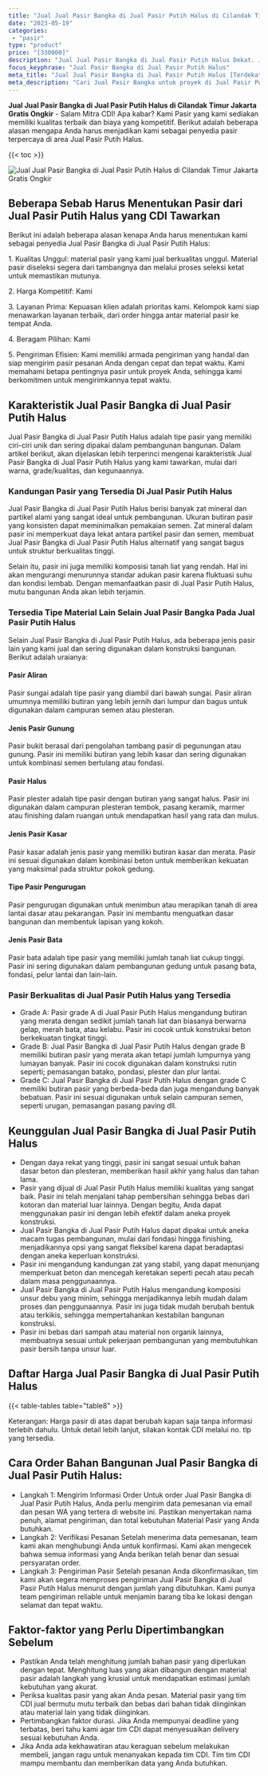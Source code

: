 ```yaml
---
title: "Jual Jual Pasir Bangka di Jual Pasir Putih Halus di Cilandak Timur Jakarta Gratis Ongkir"
date: "2023-05-19"
categories:
 - "pasir"
type: "product"
price: "[330000]"
description: "Jual Jual Pasir Bangka di Jual Pasir Putih Halus Dekat. Jual Pasir Bangka ini sering digunakan dalam proyek konstruksi sebagai bahan campuran yang berkualitas dan bersih. Kontak kami untuk mendapatkan informasi lebih lanjut."
focus_keyphrase: "Jual Pasir Bangka di Jual Pasir Putih Halus"
meta_title: "Jual Jual Pasir Bangka di Jual Pasir Putih Halus [Terdekat] - CDI"
meta_description: "Cari Jual Pasir Bangka untuk proyek di Jual Pasir Putih Halus? Kami menyediakan Jual Pasir Bangka berkualitas untuk bahan campuran. Segera dapatkan penawaran terbaik."
---
```


**Jual Jual Pasir Bangka di Jual Pasir Putih Halus di Cilandak Timur Jakarta Gratis Ongkir** - Salam Mitra CDI! Apa kabar? Kami Pasir yang kami sediakan memiliki kualitas terbaik dan biaya yang kompetitif. Berikut adalah beberapa alasan mengapa Anda harus menjadikan kami sebagai penyedia pasir terpercaya di area Jual Pasir Putih Halus.

{{< toc >}}

![Jual Jual Pasir Bangka di Jual Pasir Putih Halus di Cilandak Timur Jakarta Gratis Ongkir](/images/pasir/pasir-bangunan-19.jpg)

## Beberapa Sebab Harus Menentukan Pasir dari Jual Pasir Putih Halus yang CDI Tawarkan

Berikut ini adalah beberapa alasan kenapa Anda harus menentukan kami sebagai penyedia Jual Pasir Bangka di Jual Pasir Putih Halus:

1\.  Kualitas Unggul: material pasir yang kami jual berkualitas unggul. Material pasir diseleksi segera dari tambangnya dan melalui proses seleksi ketat untuk memastikan mutunya.

2\.  Harga Kompetitif: Kami

3\.  Layanan Prima: Kepuasan klien adalah prioritas kami. Kelompok kami siap menawarkan layanan terbaik, dari order hingga antar material pasir ke tempat Anda.

4\.  Beragam Pilihan: Kami

5\.  Pengiriman Efisien: Kami memiliki armada pengiriman yang handal dan siap mengirim pasir pesanan Anda dengan cepat dan tepat waktu. Kami memahami betapa pentingnya pasir untuk proyek Anda, sehingga kami berkomitmen untuk mengirimkannya tepat waktu.

## Karakteristik Jual Pasir Bangka di Jual Pasir Putih Halus

Jual Pasir Bangka di Jual Pasir Putih Halus adalah tipe pasir yang memiliki ciri-ciri unik dan sering dipakai dalam pembangunan bangunan. Dalam artikel berikut, akan dijelaskan lebih terperinci mengenai karakteristik Jual Pasir Bangka di Jual Pasir Putih Halus yang kami tawarkan, mulai dari warna, grade/kualitas, dan kegunaannya.

### Kandungan Pasir yang Tersedia Di Jual Pasir Putih Halus

Jual Pasir Bangka di Jual Pasir Putih Halus berisi banyak zat mineral dan partikel alami yang sangat ideal untuk pembangunan. Ukuran butiran pasir yang konsisten dapat meminimalkan pemakaian semen. Zat mineral dalam pasir ini memperkuat daya lekat antara partikel pasir dan semen, membuat Jual Pasir Bangka di Jual Pasir Putih Halus alternatif yang sangat bagus untuk struktur berkualitas tinggi.

Selain itu, pasir ini juga memiliki komposisi tanah liat yang rendah. Hal ini akan mengurangi menurunnya standar adukan pasir karena fluktuasi suhu dan kondisi lembab. Dengan memanfaatkan pasir di Jual Pasir Putih Halus, mutu bangunan Anda akan lebih terjamin.

### Tersedia Tipe Material Lain Selain Jual Pasir Bangka Pada Jual Pasir Putih Halus

Selain Jual Pasir Bangka di Jual Pasir Putih Halus, ada beberapa jenis pasir lain yang kami jual dan sering digunakan dalam konstruksi bangunan. Berikut adalah uraianya:

#### Pasir Aliran

Pasir sungai adalah tipe pasir yang diambil dari bawah sungai. Pasir aliran umumnya memiliki butiran yang lebih jernih dari lumpur dan bagus untuk digunakan dalam campuran semen atau plesteran.

#### Jenis Pasir Gunung

Pasir bukit berasal dari pengolahan tambang pasir di pegunungan atau gunung. Pasir ini memiliki butiran yang lebih kasar dan sering digunakan untuk kombinasi semen bertulang atau fondasi.

#### Pasir Halus

Pasir plester adalah tipe pasir dengan butiran yang sangat halus. Pasir ini digunakan dalam campuran plesteran tembok, pasang keramik, marmer atau finishing dalam ruangan untuk mendapatkan hasil yang rata dan mulus.

#### Jenis Pasir Kasar

Pasir kasar adalah jenis pasir yang memiliki butiran kasar dan merata. Pasir ini sesuai digunakan dalam kombinasi beton untuk memberikan kekuatan yang maksimal pada struktur pokok gedung.

#### Tipe Pasir Pengurugan

Pasir pengurugan digunakan untuk menimbun atau merapikan tanah di area lantai dasar atau pekarangan. Pasir ini membantu menguatkan dasar bangunan dan membentuk lapisan yang kokoh.

#### Jenis Pasir Bata

Pasir bata adalah tipe pasir yang memiliki jumlah tanah liat cukup tinggi. Pasir ini sering digunakan dalam pembangunan gedung untuk pasang bata, fondasi, pelur lantai dan lain-lain.

### Pasir Berkualitas di Jual Pasir Putih Halus yang Tersedia

*   Grade A: Pasir grade A di Jual Pasir Putih Halus mengandung butiran yang merata dengan sedikit jumlah tanah liat dan biasanya berwarna gelap, merah bata, atau kelabu. Pasir ini cocok untuk konstruksi beton berkekuatan tingkat tinggi.
*   Grade B: Jual Pasir Bangka di Jual Pasir Putih Halus dengan grade B memiliki butiran pasir yang merata akan tetapi jumlah lumpurnya yang lumayan banyak. Pasir ini cocok digunakan dalam konstruksi rutin seperti; pemasangan batako, pondasi, plester dan plur lantai.
*   Grade C: Jual Pasir Bangka di Jual Pasir Putih Halus dengan grade C memiliki butiran pasir yang berbeda-beda dan juga mengandung banyak bebatuan. Pasir ini sesuai digunakan untuk selain campuran semen, seperti urugan, pemasangan pasang paving dll.

## Keunggulan Jual Pasir Bangka di Jual Pasir Putih Halus

*   Dengan daya rekat yang tinggi, pasir ini sangat sesuai untuk bahan dasar beton dan plesteran, memberikan hasil akhir yang halus dan tahan lama.
*   Pasir yang dijual di Jual Pasir Putih Halus memiliki kualitas yang sangat baik. Pasir ini telah menjalani tahap pembersihan sehingga bebas dari kotoran dan material luar lainnya. Dengan begitu, Anda dapat menggunakan pasir ini dengan lebih efektif dalam aneka proyek konstruksi.
*   Jual Pasir Bangka di Jual Pasir Putih Halus dapat dipakai untuk aneka macam tugas pembangunan, mulai dari fondasi hingga finishing, menjadikannya opsi yang sangat fleksibel karena dapat beradaptasi dengan aneka keperluan konstruksi.
*   Pasir ini mengandung kandungan zat yang stabil, yang dapat menunjang memperkuat beton dan mencegah keretakan seperti pecah atau pecah dalam masa penggunaannya.
*   Jual Pasir Bangka di Jual Pasir Putih Halus mengandung komposisi unsur debu yang minim, sehingga menjadikannya lebih mudah dalam proses dan penggunaannya. Pasir ini juga tidak mudah berubah bentuk atau terkikis, sehingga mempertahankan kestabilan bangunan konstruksi.
*   Pasir ini bebas dari sampah atau material non organik lainnya, membuatnya sesuai untuk pekerjaan pembangunan yang membutuhkan pasir bersih tanpa unsur luar.

## Daftar Harga Jual Pasir Bangka di Jual Pasir Putih Halus

{{< table-tables table="table8" >}}

Keterangan: Harga pasir di atas dapat berubah kapan saja tanpa informasi terlebih dahulu. Untuk detail lebih lanjut, silakan kontak CDI melalui no. tlp yang tersedia.

## Cara Order Bahan Bangunan Jual Pasir Bangka di Jual Pasir Putih Halus:

*   Langkah 1: Mengirim Informasi Order
Untuk order Jual Pasir Bangka di Jual Pasir Putih Halus, Anda perlu mengirim data pemesanan via email dan pesan WA yang tertera di website ini. Pastikan menyertakan nama penuh, alamat pengiriman, dan total kebutuhan Material Pasir yang Anda butuhkan.
*   Langkah 2: Verifikasi Pesanan
Setelah menerima data pemesanan, team kami akan menghubungi Anda untuk konfirmasi. Kami akan mengecek bahwa semua informasi yang Anda berikan telah benar dan sesuai persyaratan order.
*   Langkah 3: Pengiriman Pasir
Setelah pesanan Anda dikonfirmasikan, tim kami akan segera memproses pengiriman Jual Pasir Bangka di Jual Pasir Putih Halus menurut dengan jumlah yang dibutuhkan. Kami punya team pengiriman reliable untuk menjamin barang tiba ke lokasi dengan selamat dan tepat waktu.

## Faktor-faktor yang Perlu Dipertimbangkan Sebelum

*   Pastikan Anda telah menghitung jumlah bahan pasir yang diperlukan dengan tepat. Menghitung luas yang akan dibangun dengan material pasir adalah langkah yang krusial untuk mendapatkan estimasi jumlah kebutuhan yang akurat.
*   Periksa kualitas pasir yang akan Anda pesan. Material pasir yang tim CDI jual bermutu mutu terbaik dan bebas dari bahan tidak diinginkan atau material lain yang tidak diinginkan.
*   Pertimbangkan faktor durasi. Jika Anda mempunyai deadline yang terbatas, beri tahu kami agar tim CDI dapat menyesuaikan delivery sesuai kebutuhan Anda.
*   Jika Anda ada kekhawatiran atau keraguan sebelum melakukan membeli, jangan ragu untuk menanyakan kepada tim CDI. Tim tim CDI mampu membantu dan memberikan data yang Anda butuhkan.